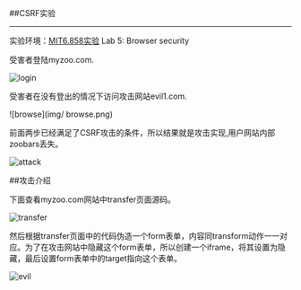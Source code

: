 ##CSRF实验

---

实验环境：[MIT6.858实验](http://css.csail.mit.edu/6.858/2014/schedule.html)  Lab 5: Browser security

受害者登陆myzoo.com.

![login](img/login.png)

受害者在没有登出的情况下访问攻击网站evil1.com.

![browse](img/ browse.png)

前面两步已经满足了CSRF攻击的条件，所以结果就是攻击实现,用户网站内部zoobars丢失。

![attack](img/attack.png)

##攻击介绍


下面查看myzoo.com网站中transfer页面源码。

![transfer](img/myzoo.png)

然后根据transfer页面中的代码伪造一个form表单，内容同transform动作一一对应。为了在攻击网站中隐藏这个form表单，所以创建一个iframe，将其设置为隐藏，最后设置form表单中的target指向这个表单。

![evil](img/evil2.png)

